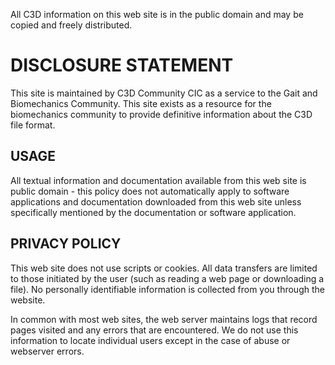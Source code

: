 
All C3D information on this web site is in the public domain and may be copied and freely distributed.

# DISCLOSURE STATEMENT

This site is maintained by C3D Community CIC as a service to the Gait and Biomechanics Community. This site exists as a resource for the biomechanics community to provide definitive information about the C3D file format.

## USAGE

All textual information and documentation available from this web site is public domain - this policy does not automatically apply to software applications and documentation downloaded from this web site unless specifically mentioned by the documentation or software application.

## PRIVACY POLICY

This web site does not use scripts or cookies. All data transfers are limited to those initiated by the user (such as reading a web page or downloading a file). No personally identifiable information is collected from you through the website.

In common with most web sites, the web server maintains logs that record pages visited and any errors that are encountered. We do not use this information to locate individual users except in the case of abuse or webserver errors.

